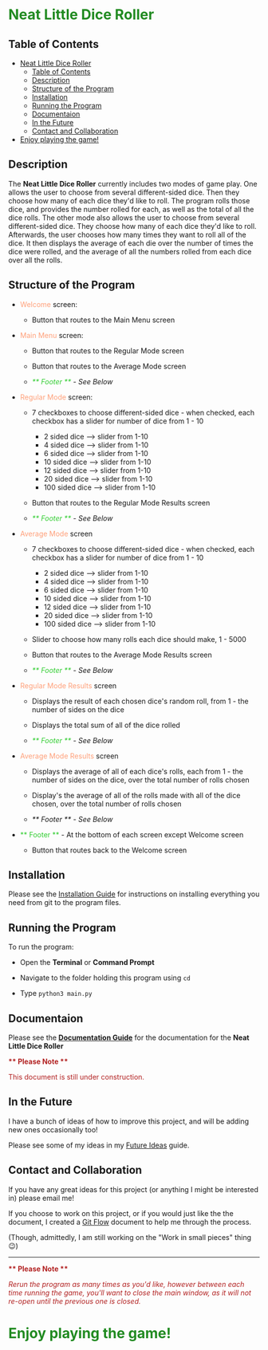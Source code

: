 # <span style="color:forestgreen">Neat Little Dice Roller</span>


## Table of Contents

- [Neat Little Dice Roller](#neat-little-dice-roller)
  - [Table of Contents](#table-of-contents)
  - [Description](#description)
  - [Structure of the Program](#structure-of-the-program)
  - [Installation](#installation)
  - [Running the Program](#running-the-program)
  - [Documentaion](#documentaion)
  - [In the Future](#in-the-future)
  - [Contact and Collaboration](#contact-and-collaboration)
- [Enjoy playing the game!](#enjoy-playing-the-game)


## Description

The __Neat Little Dice Roller__ currently includes two modes of game play. One allows the user to choose from several different-sided dice. Then they choose how many of each dice they'd like to roll. The program rolls those dice, and provides the number rolled for each, as well as the total of all the dice rolls. The other mode also allows the user to choose from several different-sided dice. They choose how many of each dice they'd like to roll. Afterwards, the user chooses how many times they want to roll all of the dice. It then displays the average of each die over the number of times the dice were rolled, and the average of all the numbers rolled from each dice over all the rolls.


## Structure of the Program

- <span style="color:lightsalmon">Welcome</span> screen:
  - Button that routes to the Main Menu screen

- <span style="color:lightsalmon">Main Menu</span> screen:
  - Button that routes to the Regular Mode screen

  - Button that routes to the Average Mode screen

  - _<span style="color:limegreen">** Footer **</span> - See Below_

- <span style="color:lightsalmon">Regular Mode</span> screen:
  - 7 checkboxes to choose different-sided dice - when checked, each checkbox has a slider for number of dice from 1 -  10
    - 2 sided dice  -->  slider from 1-10
    - 4 sided dice  -->  slider from 1-10
    - 6 sided dice  -->  slider from 1-10
    - 10 sided dice  -->  slider from 1-10
    - 12 sided dice  -->  slider from 1-10
    - 20 sided dice  -->  slider from 1-10
    - 100 sided dice  -->  slider from 1-10

  - Button that routes to the Regular Mode Results screen

  - _<span style="color:limegreen">** Footer **</span> - See Below_

- <span style="color:lightsalmon">Average Mode</span> screen
  - 7 checkboxes to choose different-sided dice - when checked, each checkbox has a slider for number of dice from 1 -  10
    - 2 sided dice  -->  slider from 1-10
    - 4 sided dice  -->  slider from 1-10
    - 6 sided dice  -->  slider from 1-10
    - 10 sided dice  -->  slider from 1-10
    - 12 sided dice  -->  slider from 1-10
    - 20 sided dice  -->  slider from 1-10
    - 100 sided dice  -->  slider from 1-10

  - Slider to choose how many rolls each dice should make, 1 - 5000

  - Button that routes to the Average Mode Results screen

  - _<span style="color:limegreen">** Footer **</span> - See Below_

- <span style="color:lightsalmon">Regular Mode Results</span> screen
  - Displays the result of each chosen dice's random roll, from 1 - the number of sides on the dice

  - Displays the total sum of all of the dice rolled

  - _<span style="color:limegreen">** Footer **</span> - See Below_

- <span style="color:lightsalmon">Average Mode Results</span> screen
  - Displays the average of all of each dice's rolls, each from 1 - the number of sides on the dice, over the total number of rolls chosen

  - Display's the average of all of the rolls made with all of the dice chosen, over the total number of rolls chosen

  - _** Footer ** - See Below_

- <span style="color:limegreen">** Footer **</span> - At the bottom of each screen except Welcome screen
  - Button that routes back to the Welcome screen


## Installation

Please see the [Installation Guide](installation_guide.MD) for instructions on installing everything you need from git to the program files.


## Running the Program

To run the program: 

- Open the __Terminal__ or __Command Prompt__

- Navigate to the folder holding this program using `cd`

- Type `python3 main.py`


## Documentaion

Please see the __[Documentation Guide](documentation.MD)__ for the documentation for the __Neat Little Dice Roller__

__<span style="color:firebrick">** Please Note **</span>__

<span style="color:firebrick">This document is still under construction.</span>


## In the Future

I have a bunch of ideas of how to improve this project, and will be adding new ones occasionally too!

Please see some of my ideas in my [Future Ideas](future_ideas.MD) guide.


## Contact and Collaboration

If you have any great ideas for this project (or anything I might be interested in) please email me!

If you choose to work on this project, or if you would just like the the document, I created a [Git Flow](git_flow_MD) document to help me through the process.

(Though, admittedly, I am still working on the "Work in small pieces" thing :wink:)


*****


__<span style="color:firebrick">** Please Note **</span>__

<span style="color:firebrick">_Rerun the program as many times as you'd like, however between each time running the game, you'll want to close the main window, as it will not re-open until the previous one is closed._</span>


# <span style="color:forestgreen">Enjoy playing the game!</span>
